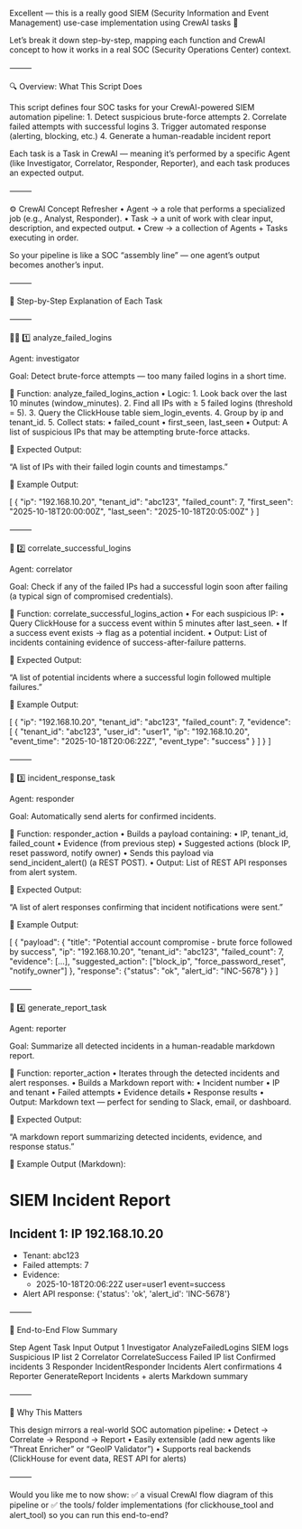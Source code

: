 Excellent — this is a really good SIEM (Security Information and Event Management) use-case implementation using CrewAI tasks 🧠

Let’s break it down step-by-step, mapping each function and CrewAI concept to how it works in a real SOC (Security Operations Center) context.

⸻

🔍 Overview: What This Script Does

This script defines four SOC tasks for your CrewAI-powered SIEM automation pipeline:
	1.	Detect suspicious brute-force attempts
	2.	Correlate failed attempts with successful logins
	3.	Trigger automated response (alerting, blocking, etc.)
	4.	Generate a human-readable incident report

Each task is a Task in CrewAI — meaning it’s performed by a specific Agent (like Investigator, Correlator, Responder, Reporter), and each task produces an expected output.

⸻

⚙️ CrewAI Concept Refresher
	•	Agent → a role that performs a specialized job (e.g., Analyst, Responder).
	•	Task → a unit of work with clear input, description, and expected output.
	•	Crew → a collection of Agents + Tasks executing in order.

So your pipeline is like a SOC “assembly line” — one agent’s output becomes another’s input.

⸻

🧩 Step-by-Step Explanation of Each Task

⸻

🕵️‍♂️ 1️⃣ analyze_failed_logins

Agent: investigator

Goal: Detect brute-force attempts — too many failed logins in a short time.

🔧 Function: analyze_failed_logins_action
	•	Logic:
	1.	Look back over the last 10 minutes (window_minutes).
	2.	Find all IPs with ≥ 5 failed logins (threshold = 5).
	3.	Query the ClickHouse table siem_login_events.
	4.	Group by ip and tenant_id.
	5.	Collect stats:
	•	failed_count
	•	first_seen, last_seen
	•	Output:
A list of suspicious IPs that may be attempting brute-force attacks.

🧠 Expected Output:

“A list of IPs with their failed login counts and timestamps.”

🧾 Example Output:

[
  {
    "ip": "192.168.10.20",
    "tenant_id": "abc123",
    "failed_count": 7,
    "first_seen": "2025-10-18T20:00:00Z",
    "last_seen": "2025-10-18T20:05:00Z"
  }
]


⸻

🔗 2️⃣ correlate_successful_logins

Agent: correlator

Goal: Check if any of the failed IPs had a successful login soon after failing (a typical sign of compromised credentials).

🔧 Function: correlate_successful_logins_action
	•	For each suspicious IP:
	•	Query ClickHouse for a success event within 5 minutes after last_seen.
	•	If a success event exists → flag as a potential incident.
	•	Output:
List of incidents containing evidence of success-after-failure patterns.

🧠 Expected Output:

“A list of potential incidents where a successful login followed multiple failures.”

🧾 Example Output:

[
  {
    "ip": "192.168.10.20",
    "tenant_id": "abc123",
    "failed_count": 7,
    "evidence": [
      {
        "tenant_id": "abc123",
        "user_id": "user1",
        "ip": "192.168.10.20",
        "event_time": "2025-10-18T20:06:22Z",
        "event_type": "success"
      }
    ]
  }
]


⸻

🚨 3️⃣ incident_response_task

Agent: responder

Goal: Automatically send alerts for confirmed incidents.

🔧 Function: responder_action
	•	Builds a payload containing:
	•	IP, tenant_id, failed_count
	•	Evidence (from previous step)
	•	Suggested actions (block IP, reset password, notify owner)
	•	Sends this payload via send_incident_alert() (a REST POST).
	•	Output:
List of REST API responses from alert system.

🧠 Expected Output:

“A list of alert responses confirming that incident notifications were sent.”

🧾 Example Output:

[
  {
    "payload": {
      "title": "Potential account compromise - brute force followed by success",
      "ip": "192.168.10.20",
      "tenant_id": "abc123",
      "failed_count": 7,
      "evidence": [...],
      "suggested_action": ["block_ip", "force_password_reset", "notify_owner"]
    },
    "response": {"status": "ok", "alert_id": "INC-5678"}
  }
]


⸻

📄 4️⃣ generate_report_task

Agent: reporter

Goal: Summarize all detected incidents in a human-readable markdown report.

🔧 Function: reporter_action
	•	Iterates through the detected incidents and alert responses.
	•	Builds a Markdown report with:
	•	Incident number
	•	IP and tenant
	•	Failed attempts
	•	Evidence details
	•	Response results
	•	Output:
Markdown text — perfect for sending to Slack, email, or dashboard.

🧠 Expected Output:

“A markdown report summarizing detected incidents, evidence, and response status.”

🧾 Example Output (Markdown):

# SIEM Incident Report

## Incident 1: IP 192.168.10.20
- Tenant: abc123
- Failed attempts: 7
- Evidence:
  - 2025-10-18T20:06:22Z user=user1 event=success
- Alert API response: {'status': 'ok', 'alert_id': 'INC-5678'}


⸻

🔄 End-to-End Flow Summary

Step	Agent	Task	Input	Output
1	Investigator	AnalyzeFailedLogins	SIEM logs	Suspicious IP list
2	Correlator	CorrelateSuccess	Failed IP list	Confirmed incidents
3	Responder	IncidentResponder	Incidents	Alert confirmations
4	Reporter	GenerateReport	Incidents + alerts	Markdown summary


⸻

🧠 Why This Matters

This design mirrors a real-world SOC automation pipeline:
	•	Detect → Correlate → Respond → Report
	•	Easily extensible (add new agents like “Threat Enricher” or “GeoIP Validator”)
	•	Supports real backends (ClickHouse for event data, REST API for alerts)

⸻

Would you like me to now show:
✅ a visual CrewAI flow diagram of this pipeline
or
✅ the tools/ folder implementations (for clickhouse_tool and alert_tool) so you can run this end-to-end?